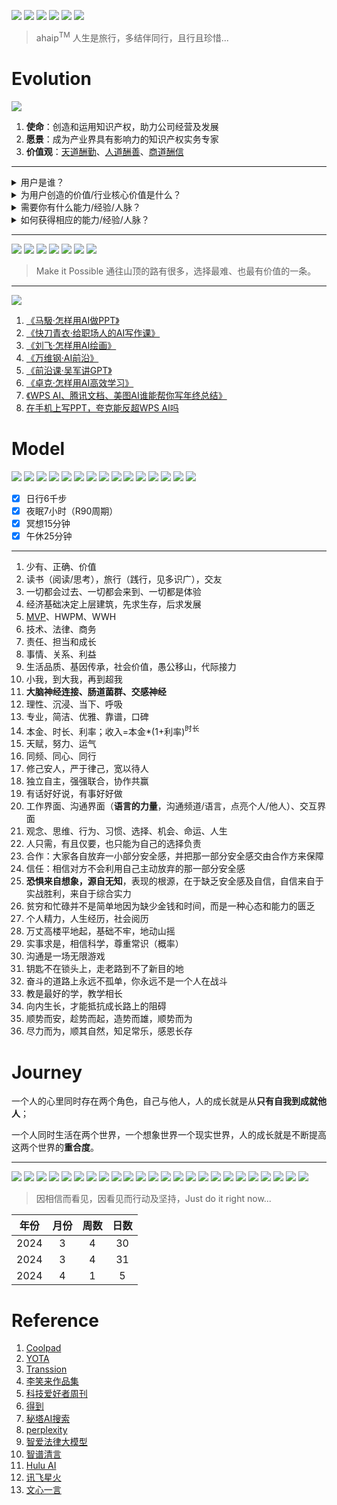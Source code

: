 ![](https://github.com/ipr9/ipr9/assets/163503847/6197ff17-3af3-4878-a5f7-9478bac7d30c)
![](https://github.com/ipr9/ipr9/assets/163503847/5cbdc8c4-e0cb-47a7-9c54-f7008ccdadf2)
![](https://github.com/ipr9/ipr9/assets/163503847/dda4e226-3877-49c1-9405-5650e23259ad)
![](https://github.com/ipr9/ipr9/assets/163503847/e28c487d-2830-47bd-8e38-e981f1751fee)
![](https://github.com/ipr9/ipr9/assets/163503847/79319eb5-cf6f-4d11-a289-ba9cc00c2c4d)
![](https://github.com/ipr9/ipr9/assets/163503847/4f5581ed-1277-4e75-94c8-919b4f22df14)
> ahaip<sup>TM</sup> 人生是旅行，多结伴同行，且行且珍惜...

# Evolution

![](https://github.com/ipr9/ipr9/assets/163503847/b5ef24d8-6bd9-43ab-bde3-7856cdfa5f31)
1. **使命**：创造和运用知识产权，助力公司经营及发展
2. **愿景**：成为产业界具有影响力的知识产权实务专家
3. **价值观**：<ins>天道酬勤</ins>、<ins>人道酬善</ins>、<ins>商道酬信</ins>

***

<details>
<summary>用户是谁？</summary>
  <table>
  <tr><td>内部：业务，领导/老板，团队...</td></tr>
  <tr><td>外部：官方/服务机构...</td></tr>
  </table>
</details>

<details>
<summary>为用户创造的价值/行业核心价值是什么？</summary>
  <table>
  <tr><td>风险防控</td></tr>
  <tr><td>商业竞争</td></tr>
  <tr><td>价值运营</td></tr>  
  </table>
</details>

<details>
<summary>需要你有什么能力/经验/人脉？</summary>
  <table>
  <tr><td>高级程序员（技术）</td></tr>
  <tr><td>专利代理师（法律）</td></tr>
  <tr><td>职业经理人（商务）</td></tr>  
  <tr><td>打造高价值专利资产（通信/音视频sep业务）</td></tr>
  <tr><td>欧美印PCT等涉外业务</td></tr>
  <tr><td>IP风险防控</td></tr>  
  <tr><td>许可诉讼案件</td></tr>  
  </table>
</details>

<details>
<summary>如何获得相应的能力/经验/人脉？</summary>
  <table>
  <tr><td>自己就是最好的解决方案，唯手熟尔</td></tr>
  <tr><td>选择维度：行业，公司，领导，机会</td></tr>
  <tr><td>体系/类比：如四位一体、三步六法...插头与插座、登山与布局...</td></tr>  
  <tr><td>价值交换：人生的价值在于奉献，金钱/成功只是价值的副产品，而不是目标</td></tr>
  <tr><td>静水流深，深度思考，积蓄能量，整合资源，聚焦于目标及快速达成...</td></tr>
  <tr><td>管理的本质：激发和释放每一个人的善意，通过成就他人来成就自己，从事到人，从实到虚，从近到远，从令到辅</td></tr>  
  <tr><td>信任，支持及授权（欣赏的激励），珍惜缘分，激发善意，导向行动，创造价值</td></tr>  
  <tr><td>日行6千步，夜眠8小时，冥想、R90、脑力，心力，精力（钟摆式），放松的本质：思维模式的切换，一张一弛达之道也</td></tr>  
  <tr><td>痛苦+反思+行动+坚持=成长，成长比成功更重要</td></tr>  
  <tr><td>有才的人–>有用的人–>能成事的人–>有价值的人</td></tr>  
  <tr><td>价值>成长>注意力>时间>金钱</td></tr>  
  </table>
</details>

***

![](https://github.com/ipr9/ipr9/assets/163503847/b537d0b8-e3b7-479f-b524-2b4835613875)
![](https://github.com/ipr9/ipr9/assets/163503847/8fbaae7e-a774-4598-a1f6-377b1e233736)
![](https://github.com/ipr9/ipr9/assets/163503847/bed4e3eb-213b-48c1-b1a6-7e04b060b273)
![](https://github.com/ipr9/ipr9/assets/163503847/6f844307-a264-4071-a1f6-f8144956a549)
![](https://github.com/ipr9/ipr9/assets/163503847/de08b8eb-357c-4cf8-8035-77b1b08d7c6f)
![](https://github.com/ipr9/ipr9/assets/163503847/ff8da39c-6c5f-4b7a-84fe-29a33c5c6f74)
![](https://github.com/ipr9/ipr9/assets/163503847/66137469-0334-46f3-949f-5f91c5062421)
> Make it Possible 通往山顶的路有很多，选择最难、也最有价值的一条。

***

![](https://github.com/ipr9/ipr9/assets/163503847/c64f770d-5091-4096-9106-402e654936a7)

1. [《马馺·怎样用AI做PPT》](https://www.dedao.cn/course/article?id=dA5eO3NDrGk8KP0Y5zK2oxp9MRBzQP)
2. [《快刀青衣·给职场人的AI写作课》](https://www.dedao.cn/course/detail?id=RnDwgL1k6EWX6kDsj7KpBjNq3Y2QAd)
3. [《刘飞·怎样用AI绘画》](https://www.dedao.cn/course/detail?id=YxzjL7eA1amV5nOsNYJ94yBP5rNQOw)
4. [《万维钢·AI前沿》](https://www.dedao.cn/course/detail?id=7A5gvRBmGlWVGdqsLAJZLpj9Mnow63)
5. [《前沿课·吴军讲GPT》](https://www.dedao.cn/course/detail?id=ElLD8OrepAxVvGMsqgJ2oybGdmBnvM)
6. [《卓克·怎样用AI高效学习》](https://www.dedao.cn/course/detail?id=zdev25Ro61ZXRQks6oJNQ4G809xMAw)
7. [《WPS AI、腾讯文档、美图AI谁能帮你写年终总结》](https://www.dedao.cn/ebook/reader?id=A1De6QkaNRMlK5yxrdmnEBXY97ZL23n2ylD3o6zvGDekj1QgA84VbpqJOPLgxEJl)
8. [在手机上写PPT，夸克能反超WPS AI吗](https://www.dedao.cn/ebook/reader?id=pAVMknaY9VDA6M7OjdpEvLnKm85rPw9eBO1wZxykgeQJaRb4oBqNzGlX12boL1Nl)

# Model

![](https://github.com/ipr9/ipr9/assets/163503847/d348f031-5688-4554-bd72-9b01b16326cb)
![](https://github.com/ipr9/ipr9/assets/163503847/067b6b03-f7be-49f2-8db8-569b40b06ed2)
![](https://github.com/ipr9/ipr9/assets/163503847/2610626f-10f3-423a-8254-557eb48e9295)
![](https://github.com/ipr9/ipr9/assets/163503847/3cd235c8-efd7-42c5-9e0d-a3763be19426)
![](https://github.com/ipr9/ipr9/assets/163503847/4a3fa07a-3b4b-4ddb-9eb5-d7318ae73aa4)
![](https://github.com/ipr9/ipr9/assets/163503847/43e5e89b-dc98-4e9d-8fc0-5ebe28f9bf5b)
![](https://github.com/ipr9/ipr9/assets/163503847/c2a62673-f2bd-41d2-9dca-ff0c0be9234f)
![](https://github.com/ipr9/ipr9/assets/163503847/722a9a9a-aa1f-4c92-ba8c-957f5206a80f)
![](https://github.com/ipr9/ipr9/assets/163503847/a8598fe7-b9ad-47ed-921a-d542d6c284a8)
![](https://github.com/ipr9/ipr9/assets/163503847/0c5e1c82-7a8c-467c-9358-67128718a92f)
![](https://github.com/ipr9/ipr9/assets/163503847/3e3df749-fc36-4c9d-947a-fdc376758252)
![](https://github.com/ipr9/ipr9/assets/163503847/3ca41a82-a33c-4834-aa54-8ec3263b7d85)
![](https://github.com/ipr9/ipr9/assets/163503847/67c435e3-f5ee-4a7a-a3e1-40efde98577a)
![](https://github.com/ipr9/ipr9/assets/163503847/5e24232d-d448-47e6-a9ff-93709c8b32e4)
![](https://github.com/ipr9/ipr9/assets/163503847/d2b163bf-2b03-4d72-9e22-20e0504d108f)

- [x] 日行6千步
- [x] 夜眠7小时（R90周期）
- [x] 冥想15分钟
- [x] 午休25分钟

***

1. 少有、正确、价值
2. 读书（阅读/思考），旅行（践行，见多识广），交友
3. 一切都会过去、一切都会来到、一切都是体验
4. 经济基础决定上层建筑，先求生存，后求发展
5. [MVP](https://ahamvp.com/)、HWPM、WWH
6. 技术、法律、商务
7. 责任、担当和成长
8. 事情、关系、利益
9. 生活品质、基因传承，社会价值，愚公移山，代际接力
10. 小我，到大我，再到超我
11. **大脑神经连接、肠道菌群、交感神经**
12. 理性、沉浸、当下、呼吸
13. 专业，简洁、优雅、靠谱，口碑
14. 本金、时长、利率；收入=本金*(1+利率)<sup>时长</sup>
15. 天赋，努力、运气
16. 同频、同心、同行
17. 修己安人，严于律己，宽以待人
18. 独立自主，强强联合，协作共赢
19. 有话好好说，有事好好做
20. 工作界面、沟通界面（**语言的力量**，沟通频道/语言，点亮个人/他人）、交互界面
21. 观念、思维、行为、习惯、选择、机会、命运、人生
22. 人只需，有且仅要，也只能为自己的选择负责
23. 合作：大家各自放弃一小部分安全感，并把那一部分安全感交由合作方来保障
24. 信任：相信对方不会利用自己主动放弃的那一部分安全感
25. **恐惧来自想象，源自无知**，表现的根源，在于缺乏安全感及自信，自信来自于实战胜利，来自于综合实力
26. 贫穷和忙碌并不是简单地因为缺少金钱和时间，而是一种心态和能力的匮乏
27. 个人精力，人生经历，社会阅历
28. 万丈高楼平地起，基础不牢，地动山摇
29. 实事求是，相信科学，尊重常识（概率） 
30. 沟通是一场无限游戏
31. 钥匙不在锁头上，走老路到不了新目的地
32. 奋斗的道路上永远不孤单，你永远不是一个人在战斗
33. 教是最好的学，教学相长
34. 向内生长，才能抵抗成长路上的阻碍
35. 顺势而安，趁势而起，造势而雄，顺势而为
36. 尽力而为，顺其自然，知足常乐，感恩长存

# Journey

一个人的心里同时存在两个角色，自己与他人，人的成长就是从**只有自我到成就他人**；

一个人同时生活在两个世界，一个想象世界一个现实世界，人的成长就是不断提高这两个世界的**重合度**。

***

![](https://github.com/ipr9/ipr9/assets/163503847/aca770fe-ef29-4095-b471-61e8ad367817)
![](https://github.com/ipr9/ipr9/assets/163503847/92643d26-d2ed-4f33-9ac8-8ddc25164cfd)
![](https://github.com/ipr9/ipr9/assets/163503847/e8ed2438-af46-44f3-9505-a2e6452fe77e)
![](https://github.com/ipr9/ipr9/assets/163503847/05f8a66c-d58b-47a8-a87b-aef2d92c02e0)
![](https://github.com/ipr9/ipr9/assets/163503847/43376ecf-1f3c-480c-b4e4-c0624b3f4202)
![](https://github.com/ipr9/ipr9/assets/163503847/813b7efc-dc2c-48d6-b3b9-3cf443b969f1)
![](https://github.com/ipr9/ipr9/assets/163503847/9ccacc09-b042-4367-9653-6f23c23e7fa1)
![](https://github.com/ipr9/ipr9/assets/163503847/1975c1c1-a35a-44cd-87a8-2a0743241733)
![](https://github.com/ipr9/ipr9/assets/163503847/f2503828-c64d-4857-a2bf-95c8ef225372)
![](https://github.com/ipr9/ipr9/assets/163503847/74b84f1c-9a40-4314-95d8-60f5a7db080d)
![](https://github.com/ipr9/ipr9/assets/163503847/50642529-f8fd-4dcb-bb2b-d3f14841c311)
![](https://github.com/ipr9/ipr9/assets/163503847/c5a8b9e5-54e4-4bd2-a655-9c07fb803288)
![](https://github.com/ipr9/ipr9/assets/163503847/14e99dcf-4b66-4410-b9c6-4f6f12b36a67)
![](https://github.com/ipr9/ipr9/assets/163503847/9bd171d3-f479-4afc-827a-7bbafd927068)
![](https://github.com/ipr9/ipr9/assets/163503847/51bea980-190f-43bf-b3b5-27f16439ede6)
![](https://github.com/ipr9/ipr9/assets/163503847/5382a59e-7b83-41e4-9129-7ae2e2120c0e)
![](https://github.com/ipr9/ipr9/assets/163503847/ee854d83-226b-4ad2-8ec9-1c4f0601b92b)
![](https://github.com/ipr9/ipr9/assets/163503847/4fe024c6-e519-4e86-bbba-114e2efe7dc5)
![](https://github.com/ipr9/ipr9/assets/163503847/28e20d8e-731e-40c6-af1f-1d49c98229d0)
![](https://github.com/ipr9/ipr9/assets/163503847/8cb83dc1-16dd-4105-be23-ae1b6b7a800f)
![](https://github.com/ipr9/ipr9/assets/163503847/8f759c07-3190-4a0b-9348-126d0aa0428b)
![](https://github.com/ipr9/ipr9/assets/163503847/0378f5fb-cc76-4218-bdf5-011efe71d179)
![](https://github.com/ipr9/ipr9/assets/163503847/1a267a07-4776-4d03-9b98-284fd220d1e1)
![](https://github.com/ipr9/ipr9/assets/163503847/29b55285-ec69-4120-8eb0-1ae474c85ec3)
> 因相信而看见，因看见而行动及坚持，Just do it right now...

| 年份  | 月份 | 周数 | 日数 |
| ----- |  :------:  |  :------:  | :------:   |
| 2024     | 3       | 4        | 30         |
| 2024     | 3       | 4         | 31         |
| 2024     | 4       | 1         | 5         |

# Reference

1. [Coolpad](https://coolpad.com/#/)
2. [YOTA](https://news.mydrivers.com/1/549/549071.htm)
3. [Transsion](https://transsion.com/)
4. [李笑来作品集](http://lixiaolai.com/#/)
5. [科技爱好者周刊](https://github.com/ruanyf/weekly)
6. [得到](https://www.dedao.cn/)
7. [秘塔AI搜索](https://metaso.cn/)
8. [perplexity](https://www.perplexity.ai/)
9. [智爱法律大模型](https://www.zhiexa.com/index)
10. [智谱清言](https://chatglm.cn/main/alltoolsdetail)
11. [Hulu AI](https://h5.cxyhub.com/home)
12. [讯飞星火](https://xinghuo.xfyun.cn/)
13. [文心一言](https://yiyan.baidu.com/)
